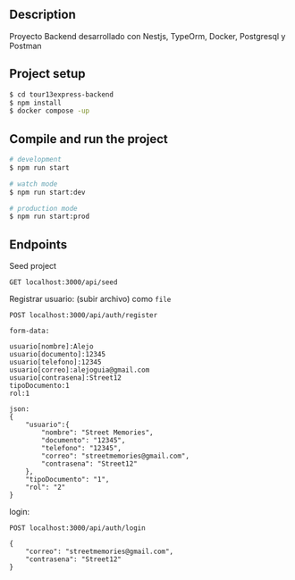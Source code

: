 ## Description
Proyecto Backend desarrollado con Nestjs, TypeOrm, Docker, Postgresql y Postman


## Project setup

```bash
$ cd tour13express-backend
$ npm install
$ docker compose -up
```

## Compile and run the project

```bash
# development
$ npm run start

# watch mode
$ npm run start:dev

# production mode
$ npm run start:prod
```

## Endpoints
Seed project
```
GET localhost:3000/api/seed
```
Registrar usuario: (subir archivo) como `file`
```
POST localhost:3000/api/auth/register

form-data:

usuario[nombre]:Alejo
usuario[documento]:12345
usuario[telefono]:12345
usuario[correo]:alejoguia@gmail.com
usuario[contrasena]:Street12
tipoDocumento:1
rol:1

json:
{
    "usuario":{
        "nombre": "Street Memories",
        "documento": "12345",
        "telefono": "12345",
        "correo": "streetmemories@gmail.com",
        "contrasena": "Street12"
    },
    "tipoDocumento": "1",
    "rol": "2"
}
```
login: 
```
POST localhost:3000/api/auth/login

{
    "correo": "streetmemories@gmail.com",
    "contrasena": "Street12"
}
```